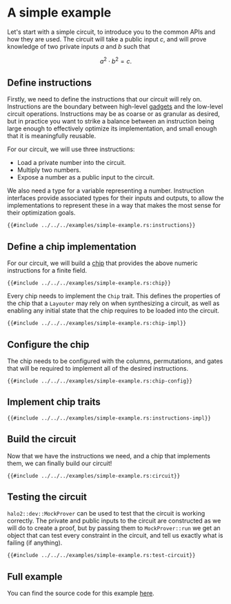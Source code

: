 # A simple example

Let's start with a simple circuit, to introduce you to the common APIs and how they are
used. The circuit will take a public input $c$, and will prove knowledge of two private
inputs $a$ and $b$ such that

$$a^2 \cdot b^2 = c.$$

## Define instructions

Firstly, we need to define the instructions that our circuit will rely on. Instructions
are the boundary between high-level [gadgets](../concepts/gadgets.md) and the low-level
circuit operations. Instructions may be as coarse or as granular as desired, but in
practice you want to strike a balance between an instruction being large enough to
effectively optimize its implementation, and small enough that it is meaningfully
reusable.

For our circuit, we will use three instructions:
- Load a private number into the circuit.
- Multiply two numbers.
- Expose a number as a public input to the circuit.

We also need a type for a variable representing a number. Instruction interfaces provide
associated types for their inputs and outputs, to allow the implementations to represent
these in a way that makes the most sense for their optimization goals.

```rust,no_run
{{#include ../../../examples/simple-example.rs:instructions}}
```

## Define a chip implementation

For our circuit, we will build a [chip](../concepts/chips.md) that provides the above
numeric instructions for a finite field.

```rust,no_run
{{#include ../../../examples/simple-example.rs:chip}}
```

Every chip needs to implement the `Chip` trait. This defines the properties of the chip
that a `Layouter` may rely on when synthesizing a circuit, as well as enabling any initial
state that the chip requires to be loaded into the circuit.

```rust,no_run
{{#include ../../../examples/simple-example.rs:chip-impl}}
```

## Configure the chip

The chip needs to be configured with the columns, permutations, and gates that will be
required to implement all of the desired instructions.

```rust,no_run
{{#include ../../../examples/simple-example.rs:chip-config}}
```

## Implement chip traits

```rust,no_run
{{#include ../../../examples/simple-example.rs:instructions-impl}}
```

## Build the circuit

Now that we have the instructions we need, and a chip that implements them, we can finally
build our circuit!

```rust,no_run
{{#include ../../../examples/simple-example.rs:circuit}}
```

## Testing the circuit

`halo2::dev::MockProver` can be used to test that the circuit is working correctly. The
private and public inputs to the circuit are constructed as we will do to create a proof,
but by passing them to `MockProver::run` we get an object that can test every constraint
in the circuit, and tell us exactly what is failing (if anything).

```rust,no_run
{{#include ../../../examples/simple-example.rs:test-circuit}}
```

## Full example

You can find the source code for this example
[here](https://github.com/zcash/halo2/tree/main/examples/simple-example.rs).
